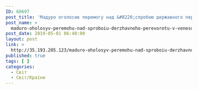 ```yaml
---
ID: 60697
post_title: 'Мадуро оголосив перемогу над &#8220;спробою державного перевороту&#8221; в Венесуелі'
post_name: >
  maduro-oholosyv-peremohu-nad-sproboiu-derzhavnoho-perevorotu-v-venesueli
post_date: 2019-05-01 06:40:00
layout: post
link: >
  http://35.193.205.123/maduro-oholosyv-peremohu-nad-sproboiu-derzhavnoho-perevorotu-v-venesueli/
published: true
tags: [ ]
categories:
  - Світ
  - Світ/Країни
---
```

